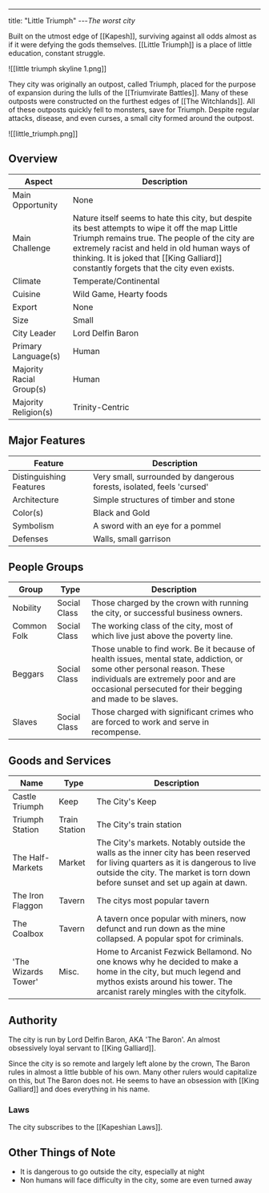 ---
title: "Little Triumph"
---*The worst city*

Built on the utmost edge of [[Kapesh]], surviving against all odds almost as if it were defying the gods themselves. [[Little Triumph]] is a place of little education, constant struggle.

![[little triumph skyline 1.png]]

They city was originally an outpost, called Triumph, placed for the purpose of expansion during the lulls of the [[Triumvirate Battles]]. Many of these outposts were constructed on the furthest edges of [[The Witchlands]]. All of these outposts quickly fell to monsters, save for Triumph. Despite regular attacks, disease, and even curses, a small city formed around the outpost.

![[little_triumph.png]]

## Overview
| Aspect | Description |
|-|-|
| Main Opportunity | None |
| Main Challenge | Nature itself seems to hate this city, but despite its best attempts to wipe it off the map Little Triumph remains true. The people of the city are extremely racist and held in old human ways of thinking. It is joked that [[King Galliard]] constantly forgets that the city even exists. |
| Climate | Temperate/Continental |
| Cuisine | Wild Game, Hearty foods |
| Export | None |
| Size | Small |
| City Leader | Lord Delfin Baron |
| Primary Language(s) | Human |
| Majority Racial Group(s) | Human |
| Majority Religion(s) | Trinity-Centric |

## Major Features
| Feature | Description |
|-|-|
| Distinguishing Features | Very small, surrounded by dangerous forests, isolated, feels 'cursed' |
| Architecture | Simple structures of timber and stone |
| Color(s) | Black and Gold |
| Symbolism | A sword with an eye for a pommel |
| Defenses | Walls, small garrison |

## People Groups
| Group | Type | Description |
|-|-|-|
| Nobility | Social Class | Those charged by the crown with running the city, or successful business owners. |
| Common Folk | Social Class | The working class of the city, most of which live just above the poverty line. |
| Beggars | Social Class | Those unable to find work. Be it because of health issues, mental state, addiction, or some other personal reason. These individuals are extremely poor and are occasional persecuted for their begging and made to be slaves. |
| Slaves | Social Class | Those charged with significant crimes who are forced to work and serve in recompense. |

## Goods and Services
 | Name | Type | Description |
 |-|-|-|
 | Castle Triumph | Keep | The City's Keep |
 | Triumph Station | Train Station | The City's train station |
 | The Half-Markets | Market | The City's markets. Notably outside the walls as the inner city has been reserved for living quarters as it is dangerous to live outside the city. The market is torn down before sunset and set up again at dawn. |
 | The Iron Flaggon | Tavern | The citys most popular tavern |
 | The Coalbox | Tavern | A tavern once popular with miners, now defunct and run down as the mine collapsed. A popular spot for criminals. |
 | 'The Wizards Tower' | Misc. | Home to Arcanist Fezwick Bellamond. No one knows why he decided to make a home in the city, but much legend and mythos exists around his tower. The arcanist rarely mingles with the cityfolk. |

## Authority
The city is run by Lord Delfin Baron, AKA 'The Baron'. An almost obsessively loyal servant to [[King Galliard]].

Since the city is so remote and largely left alone by the crown, The Baron rules in almost a little bubble of his own. Many other rulers would capitalize on this, but The Baron does not. He seems to have an obsession with [[King Galliard]] and does everything in his name.

### Laws
The city subscribes to the [[Kapeshian Laws]].

## Other Things of Note
- It is dangerous to go outside the city, especially at night
- Non humans will face difficulty in the city, some are even turned away

